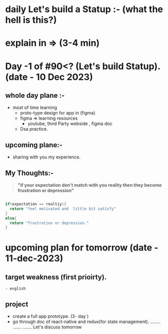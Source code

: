 <!-- # what type of project

topic: -

- Name of project with explnation.
- fear of messing out
- -->

# daily Let's build a Statup :- (what the hell is this?)

# explain in => (3-4 min)

# Day -1 of #90<? (Let's build Statup).(date - 10 Dec 2023)

## whole day plane :-

- most of time learning
  - proto-type design for app in (figma)
  - figma => learning resources
    - youtube, third Party webside , figma doc
  - Dsa practice.

## upcoming plane:-

- sharing with you my experience.

## My Thoughts:-

> **"if your expectation don't match with you reality then they become frustration or depression"**

```java

if(expectation == realtiy){
  return "feel motivated and  little bit satisfy"
}
else{
  return "frustration or depression."
}
```

# upcoming plan for tomorrow (date - 11-dec-2023)

## target weakness (first prioirty).

    - english

## project

- create a full app prototype. (3- day )
- go through doc of react-native and redux(for state management).
  ........
  .......
  .......
  Let's discuss tomorrow
